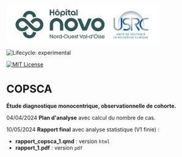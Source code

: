 ![USRC](novo_usrc.png)

<!-- badges: start -->

![Lifecycle: experimental](https://img.shields.io/badge/lifecycle-experimental-orange.svg)

[![MIT License](https://img.shields.io/badge/License-MIT-green.svg)](https://choosealicense.com/licenses/mit/)

<!-- badges: end -->

# COPSCA

**Étude diagnostique monocentrique, observationnelle de cohorte.**



04/04/2024 **Plan d'analyse** avec calcul du nombre de cas.

10/05/2024 **Rapport final** avec analyse statistique (V1 finie) :

 -  **rapport_copsca_1.qmd** : version  `html`
 -  **rapport_1.pdf** : version `pdf`
  

